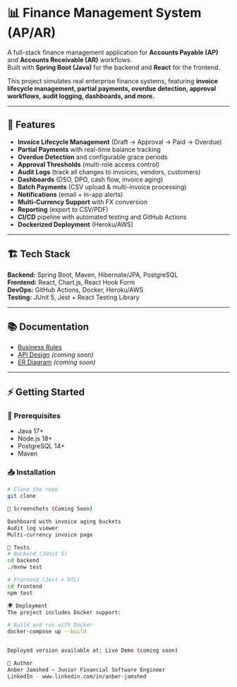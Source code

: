 # 📊 Finance Management System (AP/AR)

A full-stack finance management application for **Accounts Payable (AP)** and **Accounts Receivable (AR)** workflows.  
Built with **Spring Boot (Java)** for the backend and **React** for the frontend.

This project simulates real enterprise finance systems, featuring **invoice lifecycle management, partial payments, overdue detection, approval workflows, audit logging, dashboards, and more.**

---

## 🚀 Features
- **Invoice Lifecycle Management** (Draft → Approval → Paid → Overdue)
- **Partial Payments** with real-time balance tracking
- **Overdue Detection** and configurable grace periods
- **Approval Thresholds** (multi-role access control)
- **Audit Logs** (track all changes to invoices, vendors, customers)
- **Dashboards** (DSO, DPO, cash flow, invoice aging)
- **Batch Payments** (CSV upload & multi-invoice processing)
- **Notifications** (email + in-app alerts)
- **Multi-Currency Support** with FX conversion
- **Reporting** (export to CSV/PDF)
- **CI/CD** pipeline with automated testing and GitHub Actions
- **Dockerized Deployment** (Heroku/AWS)

---

## 🏗️ Tech Stack
**Backend:** Spring Boot, Maven, Hibernate/JPA, PostgreSQL  
**Frontend:** React, Chart.js, React Hook Form  
**DevOps:** GitHub Actions, Docker, Heroku/AWS  
**Testing:** JUnit 5, Jest + React Testing Library

---

## 📚 Documentation
- [Business Rules](documents/business_rules.md)
- [API Design](documents/api_design.md) _(coming soon)_
- [ER Diagram](documentss/er_diagram.png) _(coming soon)_

---

## ⚡ Getting Started

### 🔧 Prerequisites
- Java 17+
- Node.js 18+
- PostgreSQL 14+
- Maven

### 📥 Installation
```bash
# Clone the repo
git clone

📸 Screenshots (Coming Soon)

Dashboard with invoice aging buckets
Audit log viewer
Multi-currency invoice page

🧪 Tests
# Backend (JUnit 5)
cd backend
./mvnw test

# Frontend (Jest + RTL)
cd frontend
npm test

🌍 Deployment
The project includes Docker support:

# Build and run with Docker
docker-compose up --build


Deployed version available at: Live Demo (coming soon)

👤 Author
Anber Jamshed – Junior Financial Software Engineer
LinkedIn - www.linkedin.com/in/anber-jamshed

